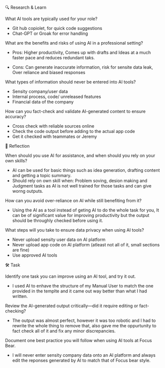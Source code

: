 🔍 Research & Learn

What AI tools are typically used for your role?
- Git hub copiolet, for quick code suggestions
- Chat-GPT or Groak for error handling

What are the benefits and risks of using AI in a professional setting?
- Pros: Higher productivity, Comes up with drafts and Ideas at a much faster pace and reduces redundant taks.

- Cons: Can generate inaccurate information, risk for sensite data leak, Over reliance and biased responses

What types of information should never be entered into AI tools?
- Sensity company/user data
- Internal process, code/ unreleased features
- Financial data of the company

How can you fact-check and validate AI-generated content to ensure accuracy?
- Cross check with reliable sources online
- Check the code output before adding to the actual app code
- Get it checked with teammates or Jeremy 


📝 Reflection

When should you use AI for assistance, and when should you rely on your own skills?
- AI can be used for basic things such as idea generation, drafting content and getting a topic summary. 
- Should rely on own skill when: Problem soving, desion making and Judgment tasks as AI is not well trained for those tasks and can give worng outputs.

How can you avoid over-reliance on AI while still benefiting from it?
- Using the AI as a tool instead of geting AI to do the whole task for you, It can be of significant value for improving productivity but the output should be throughly checked before using it. 

What steps will you take to ensure data privacy when using AI tools?
- Never upload sensity user data on AI platform
- Never upload app code on AI platform (atleast not all of it, small sections are fine)
- Use approved AI tools


🛠️ Task

Identify one task you can improve using an AI tool, and try it out.
- I used AI to enhave the structure of my Manual User to match the one provided in the templte and it came out way better than what I had written.

Review the AI-generated output critically—did it require editing or fact-checking?
- The output was almost perfect, however it was too robotic and I had to rewrite the whole thing to remove that, also gave me the oppurtunity to fact check all of it and fix any minor discrepancies.

Document one best practice you will follow when using AI tools at Focus Bear.
- I will never enter sensity company data onto an AI platform and always edit the reponses generated by AI to match that of Focus bear style.